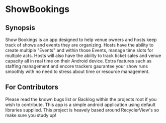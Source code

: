 # ShowBookings

## Synopsis
Show Bookings is an app designed to help venue owners and hosts keep track of shows and events they are organizing. Hosts have the ability to create multiple "Events" and within those Events, manage time slots for multiple acts. Hosts will also have the ability to track ticket sales and venue capacity all in real time on their Android device. Extra features such as staffing management and encore trackers gaurantee your show runs smoothly with no need to stress about time or resource management.

## For Contributors
Please read the known bugs list or Backlog within the projects root if you wish to contribute. This app is a simple android application using default libraries supplied. This project is heavely based around RecyclerView's so make sure you study up!

